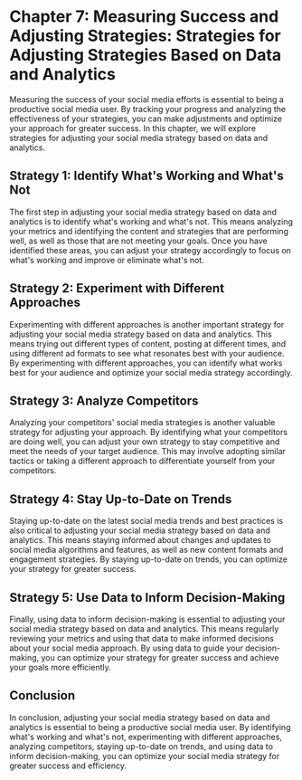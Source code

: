 Chapter 7: Measuring Success and Adjusting Strategies: Strategies for Adjusting Strategies Based on Data and Analytics
======================================================================================================================

Measuring the success of your social media efforts is essential to being a productive social media user. By tracking your progress and analyzing the effectiveness of your strategies, you can make adjustments and optimize your approach for greater success. In this chapter, we will explore strategies for adjusting your social media strategy based on data and analytics.

Strategy 1: Identify What's Working and What's Not
--------------------------------------------------

The first step in adjusting your social media strategy based on data and analytics is to identify what's working and what's not. This means analyzing your metrics and identifying the content and strategies that are performing well, as well as those that are not meeting your goals. Once you have identified these areas, you can adjust your strategy accordingly to focus on what's working and improve or eliminate what's not.

Strategy 2: Experiment with Different Approaches
------------------------------------------------

Experimenting with different approaches is another important strategy for adjusting your social media strategy based on data and analytics. This means trying out different types of content, posting at different times, and using different ad formats to see what resonates best with your audience. By experimenting with different approaches, you can identify what works best for your audience and optimize your social media strategy accordingly.

Strategy 3: Analyze Competitors
-------------------------------

Analyzing your competitors' social media strategies is another valuable strategy for adjusting your approach. By identifying what your competitors are doing well, you can adjust your own strategy to stay competitive and meet the needs of your target audience. This may involve adopting similar tactics or taking a different approach to differentiate yourself from your competitors.

Strategy 4: Stay Up-to-Date on Trends
-------------------------------------

Staying up-to-date on the latest social media trends and best practices is also critical to adjusting your social media strategy based on data and analytics. This means staying informed about changes and updates to social media algorithms and features, as well as new content formats and engagement strategies. By staying up-to-date on trends, you can optimize your strategy for greater success.

Strategy 5: Use Data to Inform Decision-Making
----------------------------------------------

Finally, using data to inform decision-making is essential to adjusting your social media strategy based on data and analytics. This means regularly reviewing your metrics and using that data to make informed decisions about your social media approach. By using data to guide your decision-making, you can optimize your strategy for greater success and achieve your goals more efficiently.

Conclusion
----------

In conclusion, adjusting your social media strategy based on data and analytics is essential to being a productive social media user. By identifying what's working and what's not, experimenting with different approaches, analyzing competitors, staying up-to-date on trends, and using data to inform decision-making, you can optimize your social media strategy for greater success and efficiency.


